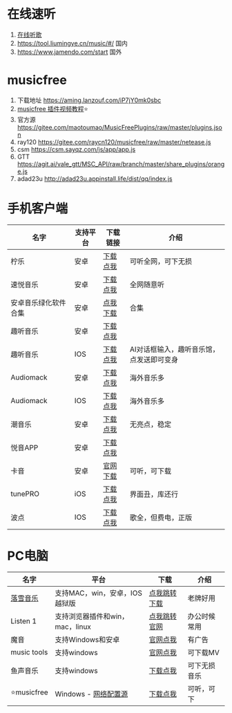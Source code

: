 # 在线速听
1. [在线听歌](http://box.flac.ltd/ "在线听歌")
2. https://tool.liumingye.cn/music/#/ 国内
3. https://www.jamendo.com/start 国外

# musicfree

1. 下载地址 https://aming.lanzouf.com/iP7jY0mk0sbc
2. [musicfree  插件视频教程](https://wp.haoruan.cc/%E6%95%99%E7%A8%8B%E8%A7%86%E9%A2%91/%E8%A7%86%E9%A2%91%E6%95%99%E7%A8%8B/%E5%90%AC%E5%90%AC%E6%AD%8C-%20musicfree%E6%8F%92%E4%BB%B6%E7%94%A8%E6%B3%95.mp4)⭐
3. 官方源 https://gitee.com/maotoumao/MusicFreePlugins/raw/master/plugins.json
4. ray120 https://gitee.com/raycn120/musicfree/raw/master/netease.js
5. csm https://csm.sayqz.com/js/app/app.js
6. GTT https://agit.ai/vale_gtt/MSC_API/raw/branch/master/share_plugins/orange.js
7. adad23u http://adad23u.appinstall.life/dist/qq/index.js

# 手机客户端

| 名字                 | 支持平台 | 下载链接                                                     | 介绍                                     |
| -------------------- | -------- | ------------------------------------------------------------ | ---------------------------------------- |
| 柠乐                 | 安卓     | [下载点我](https://aming.lanzouf.com/ievR00s0rx8h)           | 可听全网，可下无损                       |
| 速悦音乐             | 安卓     | [下载点我](https://aming.lanzouj.com/i48fh1i3abpe)           | 全网随意听                               |
| 安卓音乐绿化软件合集 | 安卓     | [点我下载](https://678cnn.lanzoub.com/b01pdgpwd)             | 合集                                     |
| 趣听音乐             | 安卓     | [下载点我](https://wwz.lanzout.com/s/qlisten1?w1)            |                                          |
| 趣听音乐             | IOS      | [下载点我](https://apps.apple.com/cn/app/ai-builder/id6448982270) | AI对话框输入，趣听音乐馆，点发送即可变身 |
| Audiomack            | 安卓     | [下载点我](https://aming.lanzouf.com/iQE3h0ipfczg)           | 海外音乐多                               |
| Audiomack            | IOS      | [下载点我](https://apps.apple.com/us/app/audiomack-stream-new-music/id921765888?l=zh) | 海外音乐多                               |
| 潮音乐               | 安卓     | [下载点我](https://aming.lanzouv.com/i55cU09sbaji)           | 无亮点，稳定                             |
| 悦音APP              | 安卓     | [下载点我](https://afengkeji.lanzouo.com/b0d3ex31i)          |                                          |
| 卡音                 | 安卓     | [官网下载](http://music.ijanz.cn/)                           | 可听，可下载                             |
| tunePRO              | iOS      | [下载点我](https://apps.apple.com/cn/app/id1248262508)       | 界面丑，库还行                           |
| 波点                 | IOS      | [下载点我](https://apps.apple.com/cn/app/id1541981555)       | 歌全，但费电，正版                       |

# PC电脑

| 名字                                   | 平台                                                         | 下载                                                    | 介绍         |
| -------------------------------------- | ------------------------------------------------------------ | ------------------------------------------------------- | ------------ |
| [落雪音乐](https://lxmusic.toside.cn/) | 支持MAC，win，安卓，IOS越狱版                                | [点我跳转下载](https://aming.lanzouj.com/b05kgh3sf)     | 老牌好用     |
| Listen 1                               | 支持浏览器插件和win，mac，linux                              | [点我跳转官网](https://listen1.github.io/listen1/)      | 办公时候常用 |
| 魔音                                   | 支持Windows和安卓                                            | [官网点我](http://morin.feiyu.vin/)                     | 有广告       |
| music tools                            | 支持windows                                                  | [官网点我](https://www.yijingying.com/html/musictools/) | 可下载MV     |
| 鱼声音乐                               | 支持windows                                                  | [下载点我](https://aming.lanzouf.com/ioHas0rxraxg)      | 可下无损音乐 |
| ⭐musicfree                             | Windows - [网络配置源](https://gitee.com/maotoumao/MusicFreePlugins/raw/master/plugins.json) | [下载点我](https://aming.lanzouj.com/iYRRl13hzl8b)      | 可听，可下   |
